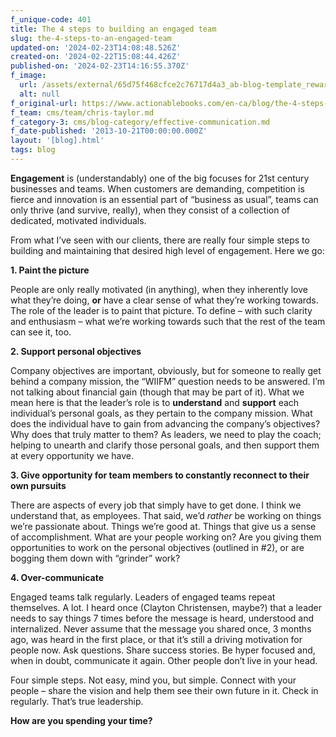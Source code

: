 ```yaml
---
f_unique-code: 401
title: The 4 steps to building an engaged team
slug: the-4-steps-to-an-engaged-team
updated-on: '2024-02-23T14:08:48.526Z'
created-on: '2024-02-22T15:08:44.426Z'
published-on: '2024-02-23T14:16:55.370Z'
f_image:
  url: /assets/external/65d75f468cfce2c76717d4a3_ab-blog-template_reward.jpeg
  alt: null
f_original-url: https://www.actionablebooks.com/en-ca/blog/the-4-steps-to-an-engaged-team/
f_team: cms/team/chris-taylor.md
f_category-3: cms/blog-category/effective-communication.md
f_date-published: '2013-10-21T00:00:00.000Z'
layout: '[blog].html'
tags: blog
---
```


**Engagement** is (understandably) one of the big focuses for 21st century businesses and teams. When customers are demanding, competition is fierce and innovation is an essential part of “business as usual”, teams can only thrive (and survive, really), when they consist of a collection of dedicated, motivated individuals.

From what I’ve seen with our clients, there are really four simple steps to building and maintaining that desired high level of engagement. Here we go:

**1\. Paint the picture**

People are only really motivated (in anything), when they inherently love what they’re doing, **or** have a clear sense of what they’re working towards. The role of the leader is to paint that picture. To define – with such clarity and enthusiasm – what we’re working towards such that the rest of the team can see it, too.

**2\. Support personal objectives**

Company objectives are important, obviously, but for someone to really get behind a company mission, the “WIIFM” question needs to be answered. I’m not talking about financial gain (though that may be part of it). What we mean here is that the leader’s role is to **understand** and **support** each individual’s personal goals, as they pertain to the company mission. What does the individual have to gain from advancing the company’s objectives? Why does that truly matter to them? As leaders, we need to play the coach; helping to unearth and clarify those personal goals, and then support them at every opportunity we have.

**3\. Give opportunity for team members to constantly reconnect to their own pursuits**

There are aspects of every job that simply have to get done. I think we understand that, as employees. That said, we’d _rather_ be working on things we’re passionate about. Things we’re good at. Things that give us a sense of accomplishment. What are your people working on? Are you giving them opportunities to work on the personal objectives (outlined in #2), or are bogging them down with “grinder” work?

**4\. Over-communicate**

Engaged teams talk regularly. Leaders of engaged teams repeat themselves. A lot. I heard once (Clayton Christensen, maybe?) that a leader needs to say things 7 times before the message is heard, understood and internalized. Never assume that the message you shared once, 3 months ago, was heard in the first place, or that it’s still a driving motivation for people now. Ask questions. Share success stories. Be hyper focused and, when in doubt, communicate it again. Other people don’t live in your head.

Four simple steps. Not easy, mind you, but simple. Connect with your people – share the vision and help them see their own future in it. Check in regularly. That’s true leadership.

**How are you spending your time?**
